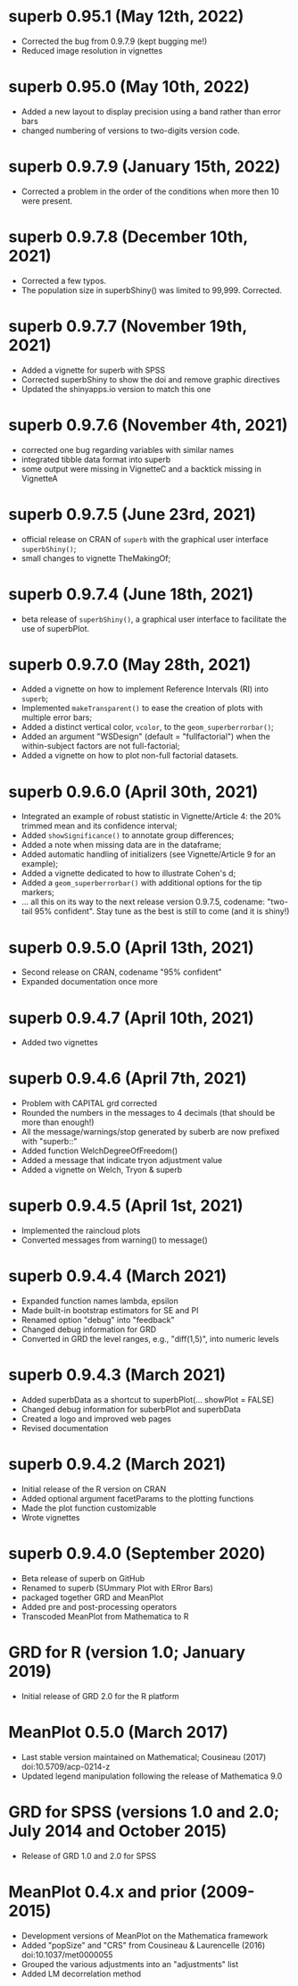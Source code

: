 # superb 0.95.1 (May 12th, 2022)

* Corrected the bug from 0.9.7.9 (kept bugging me!)
* Reduced image resolution in vignettes

# superb 0.95.0 (May 10th, 2022)

* Added a new layout to display precision using a band rather than error bars
* changed numbering of versions to two-digits version code.

# superb 0.9.7.9 (January 15th, 2022)

* Corrected a problem in the order of the conditions when more then 10 were present.

# superb 0.9.7.8 (December 10th, 2021)

* Corrected a few typos.
* The population size in superbShiny() was limited to 99,999. Corrected.

# superb 0.9.7.7 (November 19th, 2021)

* Added a vignette for superb with SPSS
* Corrected superbShiny to show the doi and remove graphic directives
* Updated the shinyapps.io version to match this one

# superb 0.9.7.6 (November 4th, 2021)

* corrected one bug regarding variables with similar names
* integrated tibble data format into superb
* some output were missing in VignetteC and a backtick missing in VignetteA


# superb 0.9.7.5 (June 23rd, 2021)

* official release on CRAN of ``superb`` with the graphical user interface
``superbShiny()``;
* small changes to vignette TheMakingOf;


# superb 0.9.7.4 (June 18th, 2021)

* beta release of ``superbShiny()``, a graphical user interface to facilitate the
use of superbPlot.

# superb 0.9.7.0 (May 28th, 2021)

* Added a vignette on how to implement Reference Intervals (RI) into ``superb``;
* Implemented ``makeTransparent()`` to ease the creation of plots with multiple error bars;
* Added a distinct vertical color, ``vcolor``, to the ``geom_superberrorbar()``;
* Added an argument "WSDesign" (default = "fullfactorial") when the within-subject
    factors are not full-factorial;
* Added a vignette on how to plot non-full factorial datasets.

# superb 0.9.6.0 (April 30th, 2021)

* Integrated an example of robust statistic in Vignette/Article 4: 
   the 20% trimmed mean and its confidence interval;
* Added ``showSignificance()`` to annotate group differences;
* Added a note when missing data are in the dataframe;
* Added automatic handling of initializers (see Vignette/Article 9 for an example);
* Added a vignette dedicated to how to illustrate Cohen's d;
* Added a ``geom_superberrorbar()`` with additional options for the tip markers;
* ... all this on its way to the next release version 0.9.7.5, codename: 
   "two-tail 95% confident". Stay tune as the best is still to come (and it is shiny!)


# superb 0.9.5.0 (April 13th, 2021)

* Second release on CRAN, codename "95% confident"
* Expanded documentation once more


# superb 0.9.4.7 (April 10th, 2021)

* Added two vignettes


# superb 0.9.4.6 (April 7th, 2021)

* Problem with CAPITAL grd corrected
* Rounded the numbers in the messages to 4 decimals (that should be more than enough!)
* All the message/warnings/stop generated by suberb are now prefixed with "superb::"
* Added function WelchDegreeOfFreedom()
* Added a message that indicate tryon adjustment value
* Added a vignette on Welch, Tryon & superb


# superb 0.9.4.5 (April 1st, 2021)

* Implemented the raincloud plots
* Converted messages from warning() to message()


# superb 0.9.4.4 (March 2021)

* Expanded function names lambda, epsilon
* Made built-in bootstrap estimators for SE and PI
* Renamed option "debug" into "feedback"
* Changed debug information for GRD
* Converted in GRD the level ranges, e.g., "diff(1,5)", into numeric levels


# superb 0.9.4.3 (March 2021)

* Added superbData as a shortcut to superbPlot(... showPlot = FALSE)
* Changed debug information for suberbPlot and superbData
* Created a logo and improved web pages
* Revised documentation


# superb 0.9.4.2 (March 2021)

* Initial release of the R version on CRAN
* Added optional argument facetParams to the plotting functions
* Made the plot function customizable
* Wrote vignettes


# superb 0.9.4.0 (September 2020)

* Beta release of superb on GitHub
* Renamed to superb (SUmmary Plot with ERror Bars)
* packaged together GRD and MeanPlot
* Added pre and post-processing operators
* Transcoded MeanPlot from Mathematica to R


# GRD for R (version 1.0; January 2019)

* Initial release of GRD 2.0 for the R platform


# MeanPlot 0.5.0 (March 2017)

* Last stable version maintained on Mathematical; Cousineau (2017) doi:10.5709/acp-0214-z
* Updated legend manipulation following the release of Mathematica 9.0


# GRD for SPSS (versions 1.0 and 2.0; July 2014 and October 2015)

* Release of GRD 1.0 and 2.0 for SPSS


# MeanPlot 0.4.x and prior (2009-2015)

* Development versions of MeanPlot on the Mathematica framework 
* Added "popSize" and "CRS" from Cousineau & Laurencelle (2016) doi:10.1037/met0000055
* Grouped the various adjustments into an "adjustments" list
* Added LM decorrelation method

